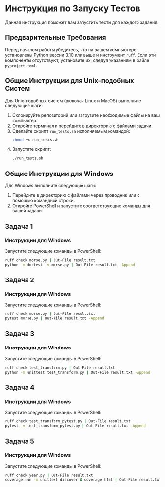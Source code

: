 # Инструкция по Запуску Тестов

Данная инструкция поможет вам запустить тесты для каждого задания.

## Предварительные Требования

Перед началом работы убедитесь, что на вашем компьютере установлены Python версии 3.10 или выше и инструмент `ruff`. Если эти компоненты отсутствуют, установите их, следуя указаниям в файле `pyproject.toml`.

## Общие Инструкции для Unix-подобных Систем

Для Unix-подобных систем (включая Linux и MacOS) выполните следующие шаги:

1. Склонируйте репозиторий или загрузите необходимые файлы на ваш компьютер.
2. Откройте терминал и перейдите в директорию с файлами задачи.
3. Сделайте скрипт `run_tests.sh` исполняемым командой:
   ```bash
   chmod +x run_tests.sh
   ```
4. Запустите скрипт:
   ```bash
   ./run_tests.sh
   ```

## Общие Инструкции для Windows

Для Windows выполните следующие шаги:

1. Перейдите в директорию с файлами через проводник или с помощью командной строки.
2. Откройте PowerShell и запустите соответствующие команды для вашей задачи.

## Задача 1

### Инструкции для Windows

Запустите следующие команды в PowerShell:
```bash
ruff check morse.py | Out-File result.txt
python -m doctest -v morse.py | Out-File result.txt -Append
```

## Задача 2

### Инструкции для Windows

Запустите следующие команды в PowerShell:
```bash
ruff check morse.py | Out-File result.txt
pytest morse.py | Out-File result.txt -Append
```

## Задача 3

### Инструкции для Windows

Запустите следующие команды в PowerShell:
```bash
ruff check test_transform.py | Out-File result.txt
python -m unittest test_transform.py | Out-File result.txt -Append
```

## Задача 4

### Инструкции для Windows

Запустите следующие команды в PowerShell:
```bash
ruff check test_transform_pytest.py | Out-File result.txt
pytest -v test_transform_pytest.py | Out-File result.txt -Append
```

## Задача 5

### Инструкции для Windows

Запустите следующие команды в PowerShell:
```bash
ruff check year.py | Out-File result.txt
coverage run -m unittest discover & coverage html | Out-File result.txt -Append
```
